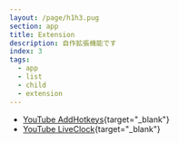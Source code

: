 ```yaml
---
layout: /page/h1h3.pug
section: app
title: Extension
description: 自作拡張機能です
index: 3
tags:
  - app
  - list
  - child
  - extension
---
```


- [YouTube AddHotkeys](https://gist.github.com/kouwtkz/09f52e3f601ee11708bf0e414e9c38de){target="_blank"}
- [YouTube LiveClock](https://gist.github.com/kouwtkz/0536ad60f5165adda40dc80dcb78d794){target="_blank"}
